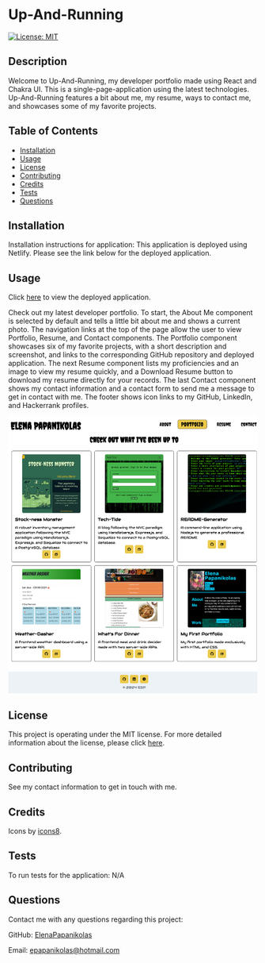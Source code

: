 
# Up-And-Running
[![License: MIT](https://img.shields.io/badge/License-MIT-yellow.svg)](https://opensource.org/licenses/MIT)

## Description
Welcome to Up-And-Running, my developer portfolio made using React and Chakra UI. This is a single-page-application using the latest technologies. Up-And-Running features a bit about me, my resume, ways to contact me, and showcases some of my favorite projects.
## Table of Contents
* [Installation](#installation)
* [Usage](#usage)
* [License](#license)
* [Contributing](#contributing)
* [Credits](#credits)
* [Tests](#tests)
* [Questions](#questions)

## Installation
Installation instructions for application:
This application is deployed using Netlify. Please see the link below for the deployed application.

## Usage
Click [here](https://elena-papanikolas-portfolio.netlify.app/) to view the deployed application.

Check out my latest developer portfolio. To start, the About Me component is selected by default and tells a little bit about me and shows a current photo. The navigation links at the top of the page allow the user to view Portfolio, Resume, and Contact components. The Portfolio component showcases six of my favorite projects, with a short description and screenshot, and links to the corresponding GitHub repository and deployed application. The next Resume component lists my proficiencies and an image to view my resume quickly, and a Download Resume button to download my resume directly for your records. The last Contact component shows my contact information and a contact form to send me a message to get in contact with me. The footer shows icon links to my GitHub, LinkedIn, and Hackerrank profiles.

![Screenshot of portfolio](./src/assets/images/screenshot.png)

## License 
This project is operating under the MIT license. For more detailed information about the license, please click [here](https://opensource.org/licenses/MIT).

## Contributing 
See my contact information to get in touch with me.

## Credits
Icons by [icons8](https://icons8.com/icons).

## Tests
To run tests for the application:
N/A

## Questions 
Contact me with any questions regarding this project:

GitHub: [ElenaPapanikolas](https://github.com/ElenaPapanikolas)

Email: epapanikolas@hotmail.com

